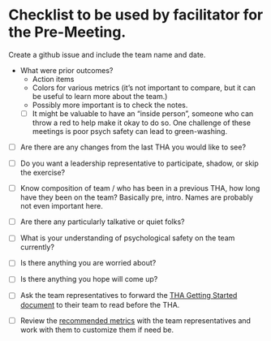 # Checklist to be used by facilitator for the Pre-Meeting.
Create a github issue and include the team name and date.

- What were prior outcomes?
    - Action items
    - Colors for various metrics (it’s not important to compare, but it can be useful to learn more about the team.)
    - Possibly more important is to check the notes.
    - [ ] It might be valuable to have an “inside person”, someone who can throw a red to help make it okay to do so. One challenge of these meetings is poor psych safety can lead to green-washing.
    
- [ ] Are there are any changes from the last THA you would like to see? 

- [ ] Do you want a leadership representative to participate, shadow, or skip the exercise?

- [ ] Know composition of team / who has been in a previous THA, how long have they been on the team? Basically pre, intro. Names are probably not even important here.
- [ ] Are there any particularly talkative or quiet folks?

- [ ] What is your understanding of psychological safety on the team currently?

- [ ] Is there anything you are worried about?

- [ ] Is there anything you hope will come up?

- [ ] Ask the team representatives to forward the [THA Getting Started document](https://docs.google.com/document/d/1h34W05UgqHF935SNWxZK8hoSBYK-w3-wBwSPPr1FpD8/edit) to their team to read before the THA.

- [ ] Review the [recommended metrics](https://docs.google.com/spreadsheets/d/1d98EX4P0dyl99Pd9jJN6nZ4QvBm0GIKhD2RZkgnF03w/edit) with the team representatives and work with them to customize them if need be.
